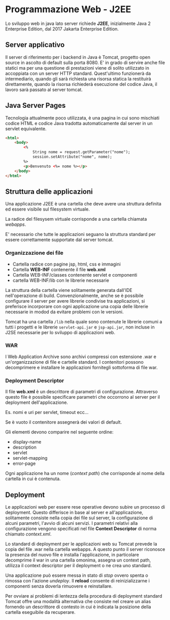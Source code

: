 # Programmazione Web - J2EE

Lo sviluppo web in java lato server richiede __J2EE__, inizialmente Java 2 Enterprise Edition, dal 2017 Jakarta Enterprise Edition.

## Server applicativo

Il server di riferimento per i backend in Java è Tomcat, progetto open source in ascolto di default sulla porta 8080. E' in grado di servire anche file statici ma per una questione di prestazioni viene di solito utilizzato in accoppiata con un server HTTP standard. Quest'ultimo funzionerà da intermediario, quando gli sarà richiesta una risorsa statica la restituirà direttamente, quando la risorsa richiederà esecuzione del codice Java, il lavoro sarà passato al server tomcat.

## Java Server Pages

Tecnologia attualmente poco utilizzata, è una pagina in cui sono mischiati codice HTML e codice Java tradotta automaticamente dal server in un servlet equivalente.

```html
<html>
    <body>
        <% 
            String nome = request.getParameter("nome");
            session.setAttribute("nome", nome);
        %>
        <p>Benvenuto <%= nome %></p>
    </body>
</html>
```

## Struttura delle applicazioni

Una applicazione J2EE è una cartella che deve avere una struttura definita ed essere visibile sul filesystem virtuale. 

La radice del filesysem virtuale corrisponde a una cartella chiamata _webapps_.

E' necessario che tutte le applicazioni seguano la struttura standard per essere correttamente supportate dal server tomcat.

### Organizzazione dei file

- Cartella radice con pagine jsp, html, css e immagini
- Cartella __WEB-INF__ contenente il file __web.xml__
- Cartella WEB-INF/classes contenente servlet e componenti
- cartella WEB-INF/lib con le librerie necessarie

La struttura della cartella viene solitamente generata dall'IDE nell'operazione di build. Convenzionalmente, anche se è possibile configurare il server per avere librerie condivise tra applicazioni, si preferisce incorporare con ogni applicazione una copia delle librerie necessarie in modod da evitare problemi con le versioni.

Tomcat ha una cartella `/lib` nella quale sono contenute le librerie comuni a tutti i progetti e le librerie `servlet-api.jar` e `jsp-api.jar`, non incluse in J2SE necessarie per lo sviluppo di applicazioni web.

### WAR

I Web Application Archive sono archivi compressi con estensione .war e un'organizzazione di file e cartelle standard. I contenitori possono decomprimere e installare le applicazioni fornitegli sottoforma di file war.

### Deployment Descriptor

Il file __web.xml__ è un descrittore di parametri di configurazione. Attraverso questo file è possibile specificare parametri che occorrono al server per il deployment dell'applicazione.

Es. nomi e uri per servlet, timeout ecc...

Se è vuoto il contenitore assegnerà dei valori di default.

Gli elementi devono comparire nel seguente ordine:

- display-name
- description
- servlet
- servlet-mapping
- error-page

Ogni applicazione ha un nome (_context path_) che corrisponde al nome della cartella in cui è contenuta.

## Deployment

Le applicazioni web per essere rese operative devono subire un processo di deployment. Questo differisce in base al server e all'applicazione, solitamente consiste nella copia dei file sul server, la configurazione di alcuni parametri, l'avvio di alcuni servizi. I parametri relativi alla configurazione vengono specificati nel file __Context Descriptor__ di norma chiamato _context.xml_.

Lo standard di deployment per le applicazioni web su Tomcat prevede la copia del file .war nella cartella webapps. A questo punto il server riconosce la presenza del nuovo file e installa l'applicazione, in particolare decomprime il war in una cartella omonima, assegna un context path, utilizza il context descriptor per il deployment o ne crea uno standard.

Una applicazione può essere messa in stato di _stop_ ovvero spenta o rimossa con l'azione _undeploy_. Il __reload__ consente di reinizializzarne i componenti senza doverla rimuovere e reinstallare.

Per ovviare ai problemi di lentezza della procedura di deployment standard Tomcat offre una modalità alternativa che consiste nel creare un alias fornendo un descrittore di contesto in cui è indicata la posizione della cartella eseguibile da recuperare.